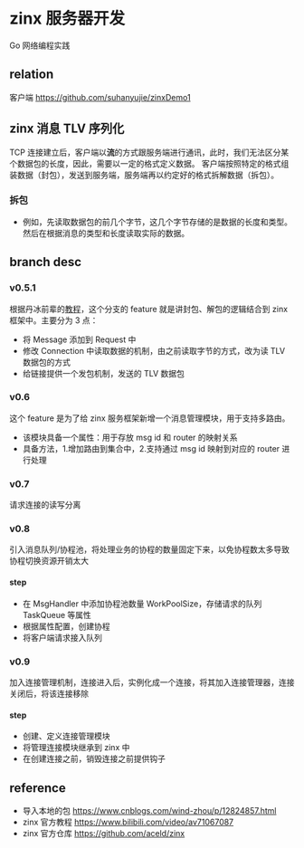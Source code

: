# zinx 服务器开发
Go 网络编程实践

## relation
客户端 https://github.com/suhanyujie/zinxDemo1

## zinx 消息 TLV 序列化
TCP 连接建立后，客户端以**流**的方式跟服务端进行通讯，此时，我们无法区分某个数据包的长度，因此，需要以一定的格式定义数据。
客户端按照特定的格式组装数据（封包），发送到服务端，服务端再以约定好的格式拆解数据（拆包）。

### 拆包
* 例如，先读取数据包的前几个字节，这几个字节存储的是数据的长度和类型。然后在根据消息的类型和长度读取实际的数据。

## branch desc
### v0.5.1
根据丹冰前辈的[教程](https://www.bilibili.com/video/BV1wE411d7th?p=21)，这个分支的 feature 就是讲封包、解包的逻辑结合到 zinx 框架中。主要分为 3 点：
* 将 Message 添加到 Request 中
* 修改 Connection 中读取数据的机制，由之前读取字节的方式，改为读 TLV 数据包的方式
* 给链接提供一个发包机制，发送的 TLV 数据包

### v0.6
这个 feature 是为了给 zinx 服务框架新增一个消息管理模块，用于支持多路由。
* 该模块具备一个属性：用于存放 msg id 和 router 的映射关系
* 具备方法，1.增加路由到集合中，2.支持通过 msg id 映射到对应的 router 进行处理

### v0.7
请求连接的读写分离

### v0.8
引入消息队列/协程池，将处理业务的协程的数量固定下来，以免协程数太多导致协程切换资源开销太大

#### step
* 在 MsgHandler 中添加协程池数量 WorkPoolSize，存储请求的队列 TaskQueue 等属性
* 根据属性配置，创建协程
* 将客户端请求接入队列

### v0.9
加入连接管理机制，连接进入后，实例化成一个连接，将其加入连接管理器，连接关闭后，将该连接移除

#### step
- 创建、定义连接管理模块
- 将管理连接模块继承到 zinx 中
- 在创建连接之前，销毁连接之前提供钩子

## reference
* 导入本地的包 https://www.cnblogs.com/wind-zhou/p/12824857.html
* zinx 官方教程 https://www.bilibili.com/video/av71067087
* zinx 官方仓库 https://github.com/aceld/zinx
